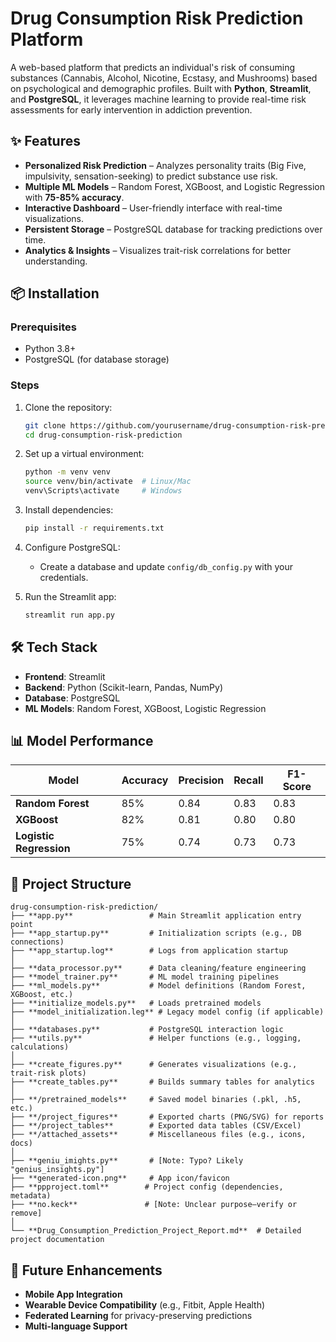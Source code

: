 # Drug Consumption Risk Prediction Platform  

A web-based platform that predicts an individual's risk of consuming substances (Cannabis, Alcohol, Nicotine, Ecstasy, and Mushrooms) based on psychological and demographic profiles. Built with **Python**, **Streamlit**, and **PostgreSQL**, it leverages machine learning to provide real-time risk assessments for early intervention in addiction prevention.  

## ✨ Features  

- **Personalized Risk Prediction** – Analyzes personality traits (Big Five, impulsivity, sensation-seeking) to predict substance use risk.  
- **Multiple ML Models** – Random Forest, XGBoost, and Logistic Regression with **75-85% accuracy**.  
- **Interactive Dashboard** – User-friendly interface with real-time visualizations.  
- **Persistent Storage** – PostgreSQL database for tracking predictions over time.  
- **Analytics & Insights** – Visualizes trait-risk correlations for better understanding.  

## 📦 Installation  

### Prerequisites  
- Python 3.8+  
- PostgreSQL (for database storage)  

### Steps  
1. Clone the repository:  
   ```bash  
   git clone https://github.com/yourusername/drug-consumption-risk-prediction.git  
   cd drug-consumption-risk-prediction  
   ```  

2. Set up a virtual environment:  
   ```bash  
   python -m venv venv  
   source venv/bin/activate  # Linux/Mac  
   venv\Scripts\activate     # Windows  
   ```  

3. Install dependencies:  
   ```bash  
   pip install -r requirements.txt  
   ```  

4. Configure PostgreSQL:  
   - Create a database and update `config/db_config.py` with your credentials.  

5. Run the Streamlit app:  
   ```bash  
   streamlit run app.py  
   ```  

## 🛠️ Tech Stack  

- **Frontend**: Streamlit  
- **Backend**: Python (Scikit-learn, Pandas, NumPy)  
- **Database**: PostgreSQL  
- **ML Models**: Random Forest, XGBoost, Logistic Regression  

## 📊 Model Performance  

| Model               | Accuracy | Precision | Recall | F1-Score |  
|---------------------|----------|-----------|--------|----------|  
| **Random Forest**   | 85%      | 0.84      | 0.83   | 0.83     |  
| **XGBoost**         | 82%      | 0.81      | 0.80   | 0.80     |  
| **Logistic Regression** | 75%  | 0.74      | 0.73   | 0.73     |  

## 📂 Project Structure  

```  
drug-consumption-risk-prediction/  
├── **app.py**                 # Main Streamlit application entry point  
├── **app_startup.py**         # Initialization scripts (e.g., DB connections)  
├── **app_startup.log**        # Logs from application startup  
│  
├── **data_processor.py**      # Data cleaning/feature engineering  
├── **model_trainer.py**       # ML model training pipelines  
├── **ml_models.py**           # Model definitions (Random Forest, XGBoost, etc.)  
├── **initialize_models.py**   # Loads pretrained models  
├── **model_initialization.leg** # Legacy model config (if applicable)  
│  
├── **databases.py**           # PostgreSQL interaction logic  
├── **utils.py**               # Helper functions (e.g., logging, calculations)  
│  
├── **create_figures.py**      # Generates visualizations (e.g., trait-risk plots)  
├── **create_tables.py**       # Builds summary tables for analytics  
│  
├── **/pretrained_models**     # Saved model binaries (.pkl, .h5, etc.)  
├── **/project_figures**       # Exported charts (PNG/SVG) for reports  
├── **/project_tables**        # Exported data tables (CSV/Excel)  
├── **/attached_assets**       # Miscellaneous files (e.g., icons, docs)  
│  
├── **geniu_imights.py**       # [Note: Typo? Likely "genius_insights.py"]  
├── **generated-icon.png**     # App icon/favicon  
├── **ppproject.toml**        # Project config (dependencies, metadata)  
├── **no.keck**               # [Note: Unclear purpose—verify or remove]  
│  
└── **Drug_Consumption_Prediction_Project_Report.md**  # Detailed project documentation  
```  

## 🔮 Future Enhancements  

- **Mobile App Integration**  
- **Wearable Device Compatibility** (e.g., Fitbit, Apple Health)  
- **Federated Learning** for privacy-preserving predictions  
-  **Multi-language Support**  

